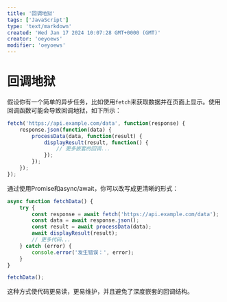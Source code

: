 ```yaml
---
title: '回调地狱'
tags: ['JavaScript']
type: 'text/markdown'
created: 'Wed Jan 17 2024 10:07:28 GMT+0000 (GMT)'
creator: 'oeyoews'
modifier: 'oeyoews'
---
```


# 回调地狱

假设你有一个简单的异步任务，比如使用`fetch`来获取数据并在页面上显示。使用回调函数可能会导致回调地狱，如下所示：

```javascript
fetch('https://api.example.com/data', function(response) {
    response.json(function(data) {
        processData(data, function(result) {
            displayResult(result, function() {
                // 更多嵌套的回调...
            });
        });
    });
});
```

通过使用Promise和async/await，你可以改写成更清晰的形式：

```javascript
async function fetchData() {
    try {
        const response = await fetch('https://api.example.com/data');
        const data = await response.json();
        const result = await processData(data);
        await displayResult(result);
        // 更多代码...
    } catch (error) {
        console.error('发生错误：', error);
    }
}

fetchData();
```

这种方式使代码更易读，更易维护，并且避免了深度嵌套的回调结构。
